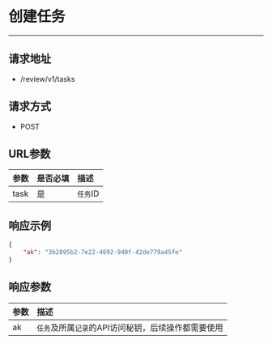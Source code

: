 # 创建任务

---

## 请求地址

- /review/v1/tasks

## 请求方式

- POST

##  URL参数

| 参数 | 是否必填 | 描述     |
| :--- | :------- | :------- |
| task | 是       | `任务`ID |

## 响应示例

``` json
{
	"ak": "3b2895b2-7e22-4692-940f-42de779a45fe"
}
```

## 响应参数

| 参数 | 描述                                                |
| :--- | :-------------------------------------------------- |
| ak   | `任务`及所属`记录`的API访问秘钥，后续操作都需要使用 |


